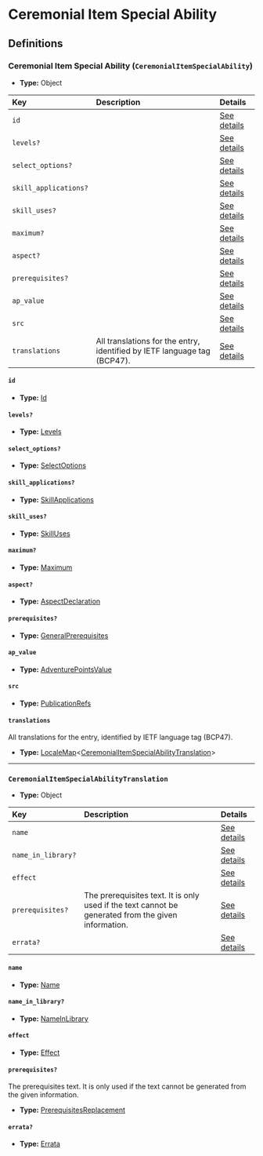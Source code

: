 # Ceremonial Item Special Ability

## Definitions

### <a name="CeremonialItemSpecialAbility"></a> Ceremonial Item Special Ability (`CeremonialItemSpecialAbility`)

- **Type:** Object

Key | Description | Details
:-- | :-- | :--
`id` |  | <a href="#CeremonialItemSpecialAbility/id">See details</a>
`levels?` |  | <a href="#CeremonialItemSpecialAbility/levels">See details</a>
`select_options?` |  | <a href="#CeremonialItemSpecialAbility/select_options">See details</a>
`skill_applications?` |  | <a href="#CeremonialItemSpecialAbility/skill_applications">See details</a>
`skill_uses?` |  | <a href="#CeremonialItemSpecialAbility/skill_uses">See details</a>
`maximum?` |  | <a href="#CeremonialItemSpecialAbility/maximum">See details</a>
`aspect?` |  | <a href="#CeremonialItemSpecialAbility/aspect">See details</a>
`prerequisites?` |  | <a href="#CeremonialItemSpecialAbility/prerequisites">See details</a>
`ap_value` |  | <a href="#CeremonialItemSpecialAbility/ap_value">See details</a>
`src` |  | <a href="#CeremonialItemSpecialAbility/src">See details</a>
`translations` | All translations for the entry, identified by IETF language tag (BCP47). | <a href="#CeremonialItemSpecialAbility/translations">See details</a>

#### <a name="CeremonialItemSpecialAbility/id"></a> `id`

- **Type:** <a href="#Id">Id</a>

#### <a name="CeremonialItemSpecialAbility/levels"></a> `levels?`

- **Type:** <a href="#Levels">Levels</a>

#### <a name="CeremonialItemSpecialAbility/select_options"></a> `select_options?`

- **Type:** <a href="#SelectOptions">SelectOptions</a>

#### <a name="CeremonialItemSpecialAbility/skill_applications"></a> `skill_applications?`

- **Type:** <a href="#SkillApplications">SkillApplications</a>

#### <a name="CeremonialItemSpecialAbility/skill_uses"></a> `skill_uses?`

- **Type:** <a href="#SkillUses">SkillUses</a>

#### <a name="CeremonialItemSpecialAbility/maximum"></a> `maximum?`

- **Type:** <a href="#Maximum">Maximum</a>

#### <a name="CeremonialItemSpecialAbility/aspect"></a> `aspect?`

- **Type:** <a href="#AspectDeclaration">AspectDeclaration</a>

#### <a name="CeremonialItemSpecialAbility/prerequisites"></a> `prerequisites?`

- **Type:** <a href="../_Prerequisite.md#GeneralPrerequisites">GeneralPrerequisites</a>

#### <a name="CeremonialItemSpecialAbility/ap_value"></a> `ap_value`

- **Type:** <a href="#AdventurePointsValue">AdventurePointsValue</a>

#### <a name="CeremonialItemSpecialAbility/src"></a> `src`

- **Type:** <a href="../source/_PublicationRef.md#PublicationRefs">PublicationRefs</a>

#### <a name="CeremonialItemSpecialAbility/translations"></a> `translations`

All translations for the entry, identified by IETF language tag (BCP47).

- **Type:** <a href="../_LocaleMap.md#LocaleMap">LocaleMap</a>&lt;<a href="#CeremonialItemSpecialAbilityTranslation">CeremonialItemSpecialAbilityTranslation</a>&gt;

---

### <a name="CeremonialItemSpecialAbilityTranslation"></a> `CeremonialItemSpecialAbilityTranslation`

- **Type:** Object

Key | Description | Details
:-- | :-- | :--
`name` |  | <a href="#CeremonialItemSpecialAbilityTranslation/name">See details</a>
`name_in_library?` |  | <a href="#CeremonialItemSpecialAbilityTranslation/name_in_library">See details</a>
`effect` |  | <a href="#CeremonialItemSpecialAbilityTranslation/effect">See details</a>
`prerequisites?` | The prerequisites text. It is only used if the text cannot be generated from the given information. | <a href="#CeremonialItemSpecialAbilityTranslation/prerequisites">See details</a>
`errata?` |  | <a href="#CeremonialItemSpecialAbilityTranslation/errata">See details</a>

#### <a name="CeremonialItemSpecialAbilityTranslation/name"></a> `name`

- **Type:** <a href="#Name">Name</a>

#### <a name="CeremonialItemSpecialAbilityTranslation/name_in_library"></a> `name_in_library?`

- **Type:** <a href="#NameInLibrary">NameInLibrary</a>

#### <a name="CeremonialItemSpecialAbilityTranslation/effect"></a> `effect`

- **Type:** <a href="#Effect">Effect</a>

#### <a name="CeremonialItemSpecialAbilityTranslation/prerequisites"></a> `prerequisites?`

The prerequisites text. It is only used if the text cannot be generated
from the given information.

- **Type:** <a href="#PrerequisitesReplacement">PrerequisitesReplacement</a>

#### <a name="CeremonialItemSpecialAbilityTranslation/errata"></a> `errata?`

- **Type:** <a href="../source/_Erratum.md#Errata">Errata</a>
